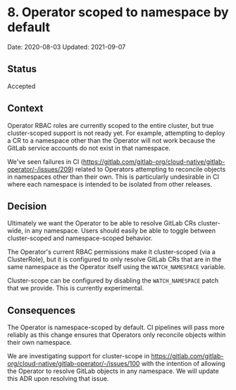 # 8. Operator scoped to namespace by default

Date: 2020-08-03
Updated: 2021-09-07

## Status

Accepted

## Context

Operator RBAC roles are currently scoped to the entire cluster, but true cluster-scoped support is not ready yet. For example, attempting
to deploy a CR to a namespace other than the Operator will not work because the GitLab service accounts do not exist in that
namespace.

We've seen failures in CI (https://gitlab.com/gitlab-org/cloud-native/gitlab-operator/-/issues/209) related to Operators attempting
to reconcile objects in namespaces other than their own. This is particularly undesirable in CI where each namespace is intended
to be isolated from other releases.

## Decision

Ultimately we want the Operator to be able to resolve GitLab CRs cluster-wide, in any namespace. Users should easily be able to toggle between cluster-scoped and namespace-scoped behavior.

The Operator's current RBAC permissions make it cluster-scoped (via a ClusterRole), but it is configured to only resolve GitLab CRs that are in the same namespace as the Operator itself using the `WATCH_NAMESPACE` variable.

Cluster-scope can be configured by disabling the `WATCH_NAMESPACE` patch that we provide. This is currently experimental.

## Consequences

The Operator is namespace-scoped by default. CI pipelines will pass more reliably as this change ensures that Operators only reconcile objects within their own namespace.

We are investigating support for cluster-scope in https://gitlab.com/gitlab-org/cloud-native/gitlab-operator/-/issues/100 with the intention of allowing the Operator to resolve GitLab objects in any namespace. We will update this ADR upon resolving that issue.
